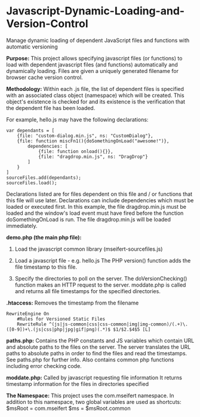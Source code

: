 # Javascript-Dynamic-Loading-and-Version-Control
Manage dynamic loading of dependent JavaScript files and functions with automatic versioning

**Purpose:**
This project allows specifying javascript files (or functions) to load with dependent javascript files (and functions) automatically and dynamically loading. Files are given a uniquely generated filename for browser cache version control.

**Methodology:**
Within each .js file, the list of dependent files is specified with an associated class object (namespace) which will be created. This object's existence is checked for and its existence is the verification that the dependent file has been loaded.

For example, hello.js may have the following declarations:

    var dependants = [
        {file: "custom-dialog.min.js", ns: "CustomDialog"},
        {file: function miscFn1(){doSomethingOnLoad("awesome!")}, 
            dependencies: [
                {file: function onload(){}}, 
                {file: "dragdrop.min.js", ns: "DragDrop"}
            ]
        }
    ]
    sourceFiles.add(dependants);
    sourceFiles.load();

Declarations listed are for files dependent on this file and / or functions that this file will use later. Declarations can include dependencies which must be loaded or executed first. In this example, the file dragdrop.min.js must be loaded and the window's load event must have fired before the function doSomethingOnLoad is run. The file dragdrop.min.js will be loaded immediately.

**demo.php (the main php file):**
1) Load the javascript common library (mseifert-sourcefiles.js)
2) Load a javascript file - e.g. hello.js
The PHP version() function adds the file timestamp to this file.

    <script src="<?php echo version(STATIC_JS_COMMON, 'hello.js') ?>"></script>

3) Specify the directories to poll on the server. 
The doVersionChecking() function makes an HTTP request to the server.
moddate.php is called and returns all file timestamps for the specified directories.

    <script>
        sourceFiles.doVersionChecking([
            // specify url of directories to read modification timestamps for
            $ms.STATIC_JS_COMMON
        ]);
    </script>   

**.htaccess:**
    Removes the timestamp from the filename

    RewriteEngine On
        #Rules for Versioned Static Files
        RewriteRule ^(js|js-common|css|css-common|img|img-common)/(.+)\.([0-9])+\.(js|css|php|jpg|gif|png)(.*)$ $1/$2.$4$5 [L]

**paths.php:**
    Contains the PHP constants and JS variables which contain URL and absolute paths to the files on the server.
    The server translates the URL paths to absolute paths in order to find the files and read the timestamps. 
    See paths.php for further info.
    Also contains common php functions including error checking code.

**moddate.php:**
    Called by javascript requesting file information
    It returns timestamp information for the files in directories specified

**The Namespace:**
    This project uses the com.mseifert namespace. In addition to this namespace, two global variables are used as shortcuts:
    $msRoot = com.mseifert
    $ms = $msRoot.common
